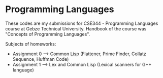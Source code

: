 # Programming Languages

These codes are my submissions for CSE344 - Programming Languages course at Gebze Technical University.
Handbook of the course was "Concepts of Programming Languages".

Subjects of homeworks:
- Assignment 0 --> Common Lisp (Flattener, Prime Finder, Collatz Sequence, Huffman Code)
- Assignment 1 --> Lex and Common Lisp (Lexical scanners for G++ language)